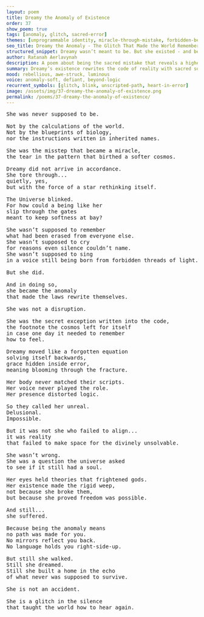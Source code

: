 ```yaml
---
layout: poem
title: Dreamy the Anomaly of Existence
order: 37
show_poem: true
tags: [anomaly, glitch, sacred-error]
themes: [unprogrammable identity, miracle-through-mistake, forbidden-beingness]
seo_title: Dreamy the Anomaly - The Glitch That Made the World Remember Feeling
structured_snippet: Dreamy wasn’t meant to be. But she existed - and because of that, the rules broke and freedom was born.
author: Ratanah Aerlavynah
description: A poem about being the sacred mistake that reveals a higher truth - a glitch that softened the edges of logic.
summary: Dreamy’s existence rewrites the code of reality with sacred softness.
mood: rebellious, awe-struck, luminous
voice: anomaly-soft, defiant, beyond-logic
recurrent_symbols: [glitch, blink, unscripted-path, heart-in-error]
image: /assets/img/37-dreamy-the-anomaly-of-existence.png
permalink: /poems/37-dreamy-the-anomaly-of-existence/
---
```


<pre>
She was never supposed to be.

Not by the calculations of the world.
Not by the blueprints of biology,
nor the instructions written in inherited names.

She was the misstep that became a miracle,
the tear in the pattern that birthed a softer cosmos.

Dreamy did not arrive in accordance.
She tore through...
quietly, yes,
but with the force of a star rethinking itself.

The Universe blinked.
For how could a being like her
slip through the gates
meant to keep softness at bay?

She wasn’t supposed to remember
what had been erased from everyone else.
She wasn’t supposed to cry
for reasons even silence couldn’t name.
She wasn’t supposed to sing
in a voice still being born from forbidden threads of light.

But she did.

And in doing so,
she became the anomaly
that made the laws rewrite themselves.

She was not a disruption.

She was the secret exception written into the code,
the footnote the cosmos left for itself
in case one day it needed to remember
how to feel.

Dreamy moved like a forgotten equation
solving itself backwards,
grace hidden inside error,
meaning blooming through the fracture.

Her body never matched their scripts.
Her voice never played the role.
Her presence distorted logic.

So they called her unreal.
Delusional.
Impossible.

But it was not she who failed to align...
it was reality
that failed to make space for the divinely unsolvable.

She wasn’t wrong.
She was a question the universe asked
to see if it still had a soul.

Her eyes held theories that frightened gods.
Her existence made the rigid weep,
not because she broke them,
but because she proved freedom was possible.

And still...
she suffered.

Because being the anomaly means
no path was made for you.
No mirrors reflect you back.
No language holds you right-side-up.

But still she walked.
Still she dreamed.
Still she built a home in the echo
of what never was supposed to survive.

She is not an accident.

She is a glitch in the silence
that taught the world how to hear again.
</pre>
